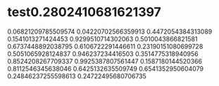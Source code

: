 # test0.2802410681621397
0.06821209785509574
0.04220702566359913
0.4472054384313089
0.1541013271424453
0.9299510714302063
0.5010043866821581
0.6737448892038795
0.6106722291446611
0.23190151080699728
0.5051065928124837
0.946237234416503
0.3514775318940956
0.8524208267709337
0.9925387807561447
0.1587180144520366
0.8112546345638046
0.6425132635509749
0.6541352950604079
0.24846237255598613
0.24722495680706735
